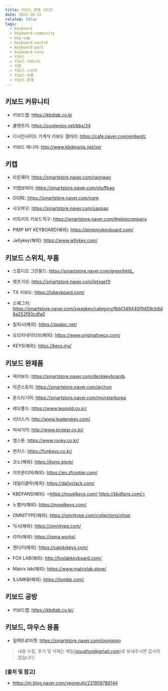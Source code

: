 ```yaml
---
title: 키보드 판매 사이트
date: 2022-10-12
related: false
tags:
  - keyboard
  - keyboard-community
  - key-cap
  - keyboard-switch
  - keyboard-part
  - keyboard-sale
  - 키보드
  - 키보드-커뮤니티
  - 키캡
  - 키보드-스위치
  - 키보드-부품
  - 키보드-판매
---
```


## 키보드 커뮤니티

* 키보드랩: <https://kbdlab.co.kr>

* 쿨엔조이: <https://coolenjoy.net/bbs/34>

* 디시인사이드 기계식 키보드 갤러리: <https://cafe.naver.com/embestc>

* 키보드 매니아: <http://www.kbdmania.net/xe/>

## 키캡

* 라온웨이: <https://smartstore.naver.com/raonway>

* 키캡보따리: <https://smartstore.naver.com/stuffbag>

* OGRE: <https://smartstore.naver.com/ogre>

* 사오파오: <https://smartstore.naver.com/saopao>

* 키득키득 키보드직구: <https://smartstore.naver.com/thebigcompany>

* PIMP MY KEYBOARD(해외): <https://pimpmykeyboard.com/>

* Jellykey(해외): <https://www.jellykey.com/>

## 키보드 스위치, 부품

* 스튜디오 그린필드: <https://smartstore.naver.com/greenfield_>

* 렛츠기릿: <https://smartstore.naver.com/letsget1t>

* TX 키보드: <https://txkeyboard.com/>

* 스웨그키: <https://smartstore.naver.com/swagkey/category/fbbf349440f9459cb6d8a252f93cdfa0>

* 질피시(해외): <https://zealpc.net/>

* 오리지네이티브(해외): <https://www.originativeco.com/>

* KEYS(해외): <https://keys.my/>

## 키보드 완제품

* 덱키보드: <https://smartstore.naver.com/deckkeyboards>

* 아콘스토어: <https://smartstore.naver.com/archon>

* 몬스타기어: <https://smartstore.naver.com/monstarkorea>

* 레오폴드: <https://www.leopold.co.kr/>

* 리더스키: <http://www.leaderskey.com/>

* 피씨기어: <http://www.pcgear.co.kr/>

* 엠스톤: <https://www.rooky.co.kr/>

* 펀키스: <https://funkeys.co.kr/>

* 코노(해외): <https://kono.store/>

* 지프론티어(해외): <https://en.zfrontier.com/>

* 데일리클락(해외): <https://dailyclack.com/>

* KBDFANS(해외): <https://novelkeys.com/ https://kbdfans.com/>

* 노벨키(해외): <https://novelkeys.com/>

* OMNITYPE(해외): <https://omnitype.com/collections/shop>

* 딕시(해외): <https://omnitype.com/>

* 라마(해외): <https://rama.works/>

* 캔디키(해외): <https://candykeys.com/>

* FOX LAB(해외): <http://foxlabkeyboard.com/>

* Matrix lab(해외): <https://www.matrixlab.store/>

* ILUMKB(해외): <https://ilumkb.com/>

## 키보드 공방

* 키보드랩: <https://kbdlab.co.kr/>

## 키보드, 마우스 용품

* 일렉트로마켓: <https://smartstore.naver.com/joonggon>

> 내용 수정, 추가 및 삭제는 메일(issuehyo@gmail.com)로 보내주시면 감사하겠습니다.

### [출처 및 참고]
* <https://m.blog.naver.com/yeoneutti/221958786144>
